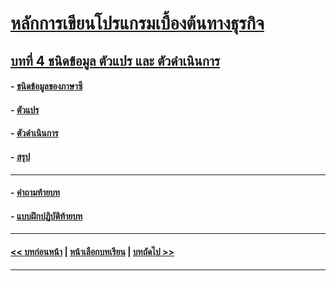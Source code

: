 # [หลักการเขียนโปรแกรมเบื้องต้นทางธุรกิจ](../README.md)
## [บทที่ 4  ชนิดข้อมูล ตัวแปร และ ตัวดำเนินการ](README.md)
#### - [ชนิดข้อมูลของภาษาซี](0401.md)
#### - [ตัวแปร](0402.md)
#### - [ตัวดำเนินการ](0403.md)
#### - [สรุป](0410.md)
---
#### - [คำถามท้ายบท](0430.md)
#### - [แบบฝึกปฏิบัติท้ายบท](0450.md)
---
#### [<< บทก่อนหน้า](../Chapter03/README.md) | [หน้าเลือกบทเรียน](../README.md) | [บทถัดไป >>](../Chapter05/README.md)
---

